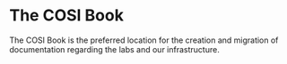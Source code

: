# The COSI Book

The COSI Book is the preferred location for the creation and migration of
documentation regarding the labs and our infrastructure. 
